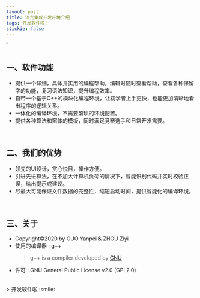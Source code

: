 ```yaml
---
layout: post
title: 流光集成开发环境介绍
tags: 开发软件啦！
stickie: false
---
```


<img src="https://raw.githubusercontent.com/AzureAdolescence/azureadolescence.github.io/master/_posts/Streamer01.png" style="zoom: 25%;" /><br>
<br>

## 一、软件功能
* 提供一个详细，具体并实用的编程帮助，编辑时随时查看帮助，查看各种保留字的功能，复习语法知识，提升编程效率。
* 自带一个基于C++的模块化编程环境，让初学者上手更快，也能更加清晰地看出程序的逻辑关系。
* 一体化的编译环境，不需要繁琐的环境配置。
* 提供各种算法和窗体的模板，同时满足竞赛选手和日常开发需要。
<br>

## 二、我们的优势
* 领先的UI设计，赏心悦目，操作方便。
* 引进先进算法，在不加大计算机负荷的情况下，智能识别代码并实时校验正误，给出提示或建议。
* 尽最大可能保证文件数据的完整性，缩短启动时间，提供智能化的编译环境。
<br>

## 三、关于
* Copyright©2020 by GUO Yanpei & ZHOU Ziyi
* 使用的编译器 : g++
  >g++ is a compiler developed by [GNU](http://www.gnu.org/)
* 许可 :  GNU General Public License v2.0 (GPL2.0)
<br>
> 开发软件啦 :smile:
